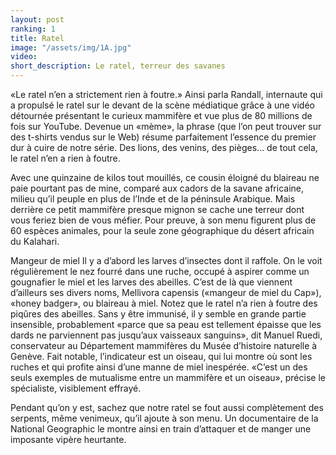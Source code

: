 ```yaml
---
layout: post
ranking: 1
title: Ratel
image: "/assets/img/1A.jpg"
video:
short_description: Le ratel, terreur des savanes
---
```


«Le ratel n’en a strictement rien à foutre.» Ainsi parla Randall, internaute qui a propulsé le ratel sur le devant de la scène médiatique grâce à une vidéo détournée présentant le curieux mammifère et vue plus de 80 millions de fois sur YouTube. Devenue un «mème», la phrase (que l’on peut trouver sur des t-shirts vendus sur le Web) résume parfaitement l’essence du premier dur à cuire de notre série. Des lions, des venins, des pièges… de tout cela, le ratel n’en a rien à foutre.

Avec une quinzaine de kilos tout mouillés, ce cousin éloigné du blaireau ne paie pourtant pas de mine, comparé aux cadors de la savane africaine, milieu qu’il peuple en plus de l’Inde et de la péninsule Arabique. Mais derrière ce petit mammifère presque mignon se cache une terreur dont vous feriez bien de vous méfier. Pour preuve, à son menu figurent plus de 60 espèces animales, pour la seule zone géographique du désert africain du Kalahari.

Mangeur de miel
Il y a d’abord les larves d’insectes dont il raffole. On le voit régulièrement le nez fourré dans une ruche, occupé à aspirer comme un gougnafier le miel et les larves des abeilles. C’est de là que viennent d’ailleurs ses divers noms, Mellivora capensis («mangeur de miel du Cap»), «honey badger», ou blaireau à miel. Notez que le ratel n’a rien à foutre des piqûres des abeilles. Sans y être immunisé, il y semble en grande partie insensible, probablement «parce que sa peau est tellement épaisse que les dards ne parviennent pas jusqu’aux vaisseaux sanguins», dit Manuel Ruedi, conservateur au Département mammifères du Musée d’histoire naturelle à Genève. Fait notable, l’indicateur est un oiseau, qui lui montre où sont les ruches et qui profite ainsi d’une manne de miel inespérée. «C’est un des seuls exemples de mutualisme entre un mammifère et un oiseau», précise le spécialiste, visiblement effrayé.

Pendant qu’on y est, sachez que notre ratel se fout aussi complètement des serpents, même venimeux, qu’il ajoute à son menu. Un documentaire de la National Geographic le montre ainsi en train d’attaquer et de manger une imposante vipère heurtante.
